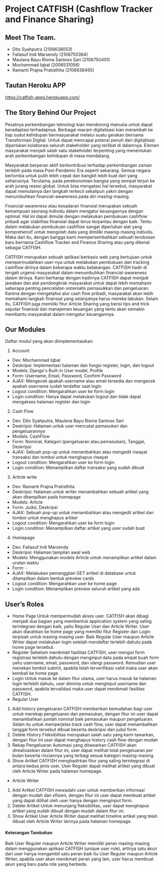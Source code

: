 # Project CATFISH (Cashflow Tracker and Finance Sharing)

## Meet The Team.

- Dito Syahputra (2106638053)
- Failasuf Indi Marsendy (2106750364)
- Maulana Bayu Risma Santoso Sari (2106750401)
- Mochammad Iqbal (2006531056)
- Ramanti Prajna Pratisthita (2106638495)

## Tautan Heroku APP
https://catfish-apps.herokuapp.com/

## The Story Behind Our Project

Pesatnya perkembangan teknologi kian mendorong manusia untuk dapat beradaptasi terhadapnya. Berbagai macam digitalisasi kian merambah ke tiap sudut kehidupan bermasyarakat melalui suatu gerakan bernama Transformasi Digital. Untuk dapat mencapai potensi penuh dari digitalisasi diperlukan kolaborasi seluruh stakeholder yang terlibat di dalamnya. Elemen masyarakat menjadi salah satu stakeholder terpenting yang menentukan arah perkembangan kehidupan di masa mendatang.

Masyarakat berperan aktif berkontribusi terhadap perkembangan zaman terlebih pada masa Post-Pandemic Era seperti sekarang. Semua negara berlomba untuk pulih lebih cepat dan bangkit lebih kuat dari yang seharusnya. Terutama, pada perekonomian bangsa yang sempat terjun ke arah jurang resesi global. Untuk bisa mengatasi hal tersebut, masyarakat dapat memulainya dari langkah terkecil sekalipun yakni dengan menumbuhkan financial-awareness pada diri masing-masing.

Financial-awareness atau kesadaran finansial merupakan sebuah kemampuan seorang individu dalam mengatur keuangannya dengan optimal. Hal ini dapat dimulai dengan melakukan pembukuan cashflow pribadi agar stabilitas finansial dapat terus terpantau dengan baik. Tentu dalam melakukan pembukuan cashflow sangat diperlukan alat yang komprehensif untuk mengolah data yang dimiliki masing-masing individu. Maka dari itu, dengan bangga kami mempersembahkan sebuah terobosan baru bernama Cashflow Tracker and Finance Sharing atau yang dikenal sebagai CATFISH.

CATFISH merupakan sebuah aplikasi berbasis web yang bertujuan untuk mempermudahkan user-nya untuk melakukan pembukuan dan tracking cashflow dirinya dalam beberapa waktu belakangan. CATFISH hadir di tengah urgensi masyarakat dalam menumbuhkan financial-awareness dalam dirinya. Kami berharap dengan hadirnya CATFISH dapat menjadi jawaban dan alat pendongkrak masyarakat untuk dapat lebih memahami seberapa penting pencatatan sistematis pemasukkan dan pengeluaran. Karena dengan mengetahui alur cash flow pribadi, masyarakat akan lebih memahami langkah finansial yang selanjutnya harus mereka lakukan. Selain itu, CATFISH juga memiliki fitur Article Sharing yang berisi tips and trick seputar finansial dan manajemen keuangan yang tentu akan semakin membantu masyarakat dalam mengatur keuangannya.

## Our Modules

Daftar modul yang akan diimplementasikan:

1. Account
- Dev: Mochammad Iqbal
- Deskripsi: Implementasi halaman dan fungsi register, login, dan logout
- Models: Django's Built-in User model, Profile
- Form: Username, Email, Password, Confirm Password
- AJAX: Mengecek apakah username atau email tersedia dan mengecek apakah username sudah terdaftar saat login
- Logout condition: Mengarahkan user ke form login
- Login condition: Hanya dapat melakukan logout dan tidak dapat mengakses halaman register dan login

2. Cash Flow
- Dev: Dito Syahputra, Maulana Bayu Risma Santoso Sari
- Deskripsi: Halaman untuk user mencatat pemasukan dan pengeluarannya
- Models: CashFlow
- Form: Nominal, Kategori (pengeluaran atau pemasukan), Tanggal, Deskripsi
- AJAX: Sebuah pop-up untuk menambahkan atau mengedit riwayat transaksi dan tombol untuk menghapus riwayat
- Logout condition: Mengarahkan user ke form login
- Login condition: Menampilkan daftar transaksi yang sudah dibuat

3. Article write
- Dev: Ramanti Prajna Pratisthita
- Deskripsi: Halaman untuk writer menambahkan sebuah artikel yang akan ditampilkan pada homepage
- Models: Article
- Form: Judul, Deskripsi
- AJAX: Sebuah pop-up untuk menambahkan atau mengedit artikel dan tombol untuk menghapus artikel
- Logout condition: Mengarahkan user ke form login
- Login condition: Menampilkan daftar artikel yang user sudah buat

4. Homepage
- Dev: Failasuf Indi Marsendy
- Deskripsi: Halaman tampilan awal web
- Models: Menggunakan models Article untuk menampilkan artikel dalam urutan waktu
- Form: -
- AJAX: Melakukan pemanggilan GET artikel di database untuk ditampilkan dalam bentuk preview cards
- Logout condition: Mengarahkan user ke home page
- Login condition: Menampilkan preview seluruh artikel yang ada

## User’s Roles

- Home Page
Untuk mempermudah akses user. CATFISH akan dibagi menjadi dua bagian yang membentuk application system yang saling terintegrasi dengan baik, yaitu Regular User dan Article Writer. User akan diarahkan ke home page yang memiliki fitur Register dan Login terpisah untuk masing-masing user. Baik Regular User maupun Article Writer dapat melakukan login setelah mendaftar terlebih dahulu pada home page tersebut.
- Register
Sebelum menikmati fasilitas CATFISH, user mengisi form registrasi terlebih dahulu dengan menginput data pada empat buah form yaitu username, email, password, dan ulangi password. Kemudian user menekan tombol submit, apabila telah terverifikasi valid maka user akan kembali ke home page.
- Login
Untuk masuk ke dalam fitur utama, user harus masuk ke halaman login terlebih dahulu, user diminta untuk menginput username dan password, apabila tervalidasi maka user dapat menikmati fasilitas CATFISH.
- Regular User
1. Add history pengeluaran
CATFISH memberikan kemudahan bagi user untuk merekap pengeluaran dan pemasukan, dengan fitur ini user dapat menambahkan jumlah nominal baik pemasukan maupun pengeluaran. Selain itu untuk memperjelas track cash flow, user dapat menambahkan tanggal form tersebut dibuat beserta deskripsi dan judul form.
2. Delete History
Fleksibilitas merupakan salah satu yang kami tawarkan, dengan fitur ini user dapat menghapus history cash flow dengan mudah
3. Rekap Pengeluaran
Automasi yang ditawarkan CATFISH akan direalisasikan dalam fitur ini, user dapat melihat total pengeluaran per bulan beserta rinciannya yang terbagi sesuai kategori masing-masing.
4. Show Artikel
	CATFISH menghadirkan fitur yang saling terintegrasi di antara kedua jenis user, User Reguler dapat melihat artikel yang dibuat oleh Article Writer pada halaman homepage.


- Article Writer
1. Add Artikel
CATFISH mewadahi user untuk memberikan informasi dengan mudah dan efisien, dengan fitur ini user dapat membuat artikel yang dapat dilihat oleh user hanya dengan menginput form.
2. Delete Artikel
Untuk menunjang fleksibilitas, user dapat menghapus artikel yang sudah dibuat dengan mudah dalam fitur ini.
3. Show Artikel
	User Article Writer dapat melihat timeline artikel yang telah dibuat oleh Article Writer lainnya pada halaman homepage.


#### Keterangan Tambahan
Baik User Reguler maupun Article Writer memiliki peran masing-masing dalam menggunakan aplikasi CATFISH (unique user role), artinya satu akun dari user hanya mengambil satu peran baik itu User Reguler maupun Article Writer, apabila user akan menikmati peran yang lain, user harus membuat akun yang baru pada role yang berbeda.